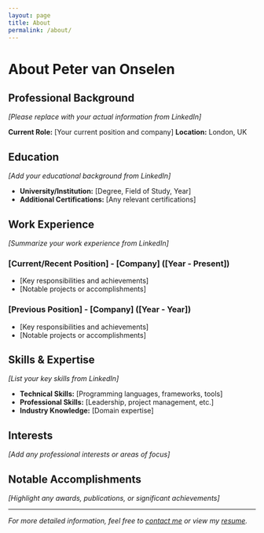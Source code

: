 ```yaml
---
layout: page
title: About
permalink: /about/
---
```


# About Peter van Onselen

## Professional Background

*[Please replace with your actual information from LinkedIn]*

**Current Role:** [Your current position and company]
**Location:** London, UK

## Education

*[Add your educational background from LinkedIn]*

- **University/Institution:** [Degree, Field of Study, Year]
- **Additional Certifications:** [Any relevant certifications]

## Work Experience

*[Summarize your work experience from LinkedIn]*

### [Current/Recent Position] - [Company] ([Year - Present])
- [Key responsibilities and achievements]
- [Notable projects or accomplishments]

### [Previous Position] - [Company] ([Year - Year])
- [Key responsibilities and achievements]
- [Notable projects or accomplishments]

## Skills & Expertise

*[List your key skills from LinkedIn]*

- **Technical Skills:** [Programming languages, frameworks, tools]
- **Professional Skills:** [Leadership, project management, etc.]
- **Industry Knowledge:** [Domain expertise]

## Interests

*[Add any professional interests or areas of focus]*

## Notable Accomplishments

*[Highlight any awards, publications, or significant achievements]*

---

*For more detailed information, feel free to [contact me](/contact/) or view my [resume](/resume/).*
